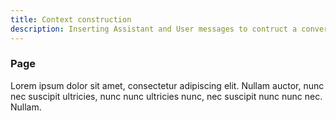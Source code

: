 ```yaml
---
title: Context construction
description: Inserting Assistant and User messages to contruct a conversation context for a given purpose
---
```


### Page

Lorem ipsum dolor sit amet, consectetur adipiscing elit. Nullam auctor, nunc nec suscipit ultricies, nunc nunc ultricies nunc, nec suscipit nunc nunc nec. Nullam.